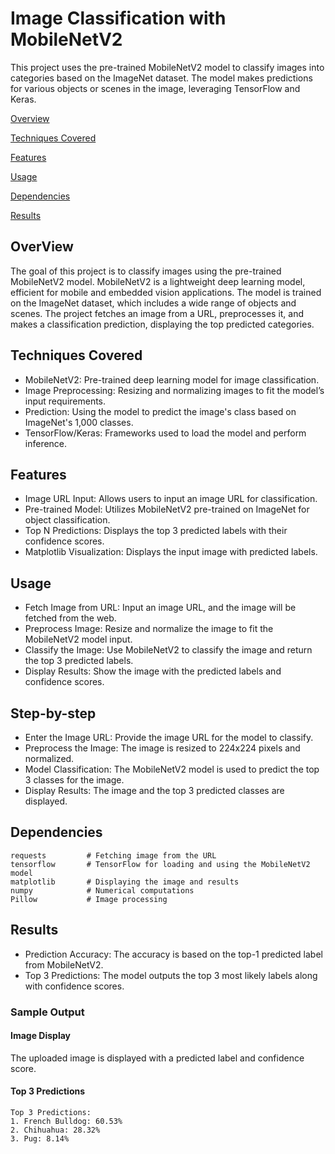 # Image Classification with MobileNetV2

This project uses the pre-trained MobileNetV2 model to classify images into categories based on the ImageNet dataset. The model makes predictions for various objects or scenes in the image, leveraging TensorFlow and Keras.


[Overview](#overview)

[Techniques Covered](#techniques-covered)

[Features](#features)

[Usage](#usage)

[Dependencies](#dependencies)

[Results](#results)


## OverView
The goal of this project is to classify images using the pre-trained MobileNetV2 model. MobileNetV2 is a lightweight deep learning model, efficient for mobile and embedded vision applications. The model is trained on the ImageNet dataset, which includes a wide range of objects and scenes. The project fetches an image from a URL, preprocesses it, and makes a classification prediction, displaying the top predicted categories.

## Techniques Covered
- MobileNetV2: Pre-trained deep learning model for image classification.
- Image Preprocessing: Resizing and normalizing images to fit the model’s input requirements.
- Prediction: Using the model to predict the image's class based on ImageNet's 1,000 classes.
- TensorFlow/Keras: Frameworks used to load the model and perform inference.

## Features
- Image URL Input: Allows users to input an image URL for classification.
- Pre-trained Model: Utilizes MobileNetV2 pre-trained on ImageNet for object classification.
- Top N Predictions: Displays the top 3 predicted labels with their confidence scores.
- Matplotlib Visualization: Displays the input image with predicted labels.

## Usage
- Fetch Image from URL: Input an image URL, and the image will be fetched from the web.
- Preprocess Image: Resize and normalize the image to fit the MobileNetV2 model input.
- Classify the Image: Use MobileNetV2 to classify the image and return the top 3 predicted labels.
- Display Results: Show the image with the predicted labels and confidence scores.

## Step-by-step
- Enter the Image URL: Provide the image URL for the model to classify.
- Preprocess the Image: The image is resized to 224x224 pixels and normalized.
- Model Classification: The MobileNetV2 model is used to predict the top 3 classes for the image.
- Display Results: The image and the top 3 predicted classes are displayed.

## Dependencies
```
requests         # Fetching image from the URL
tensorflow       # TensorFlow for loading and using the MobileNetV2 model
matplotlib       # Displaying the image and results
numpy            # Numerical computations
Pillow           # Image processing

```
## Results
- Prediction Accuracy: The accuracy is based on the top-1 predicted label from MobileNetV2.
- Top 3 Predictions: The model outputs the top 3 most likely labels along with confidence scores.

### Sample Output

#### Image Display
The uploaded image is displayed with a predicted label and confidence score.

#### Top 3 Predictions
```
Top 3 Predictions:
1. French Bulldog: 60.53%
2. Chihuahua: 28.32%
3. Pug: 8.14%
```

